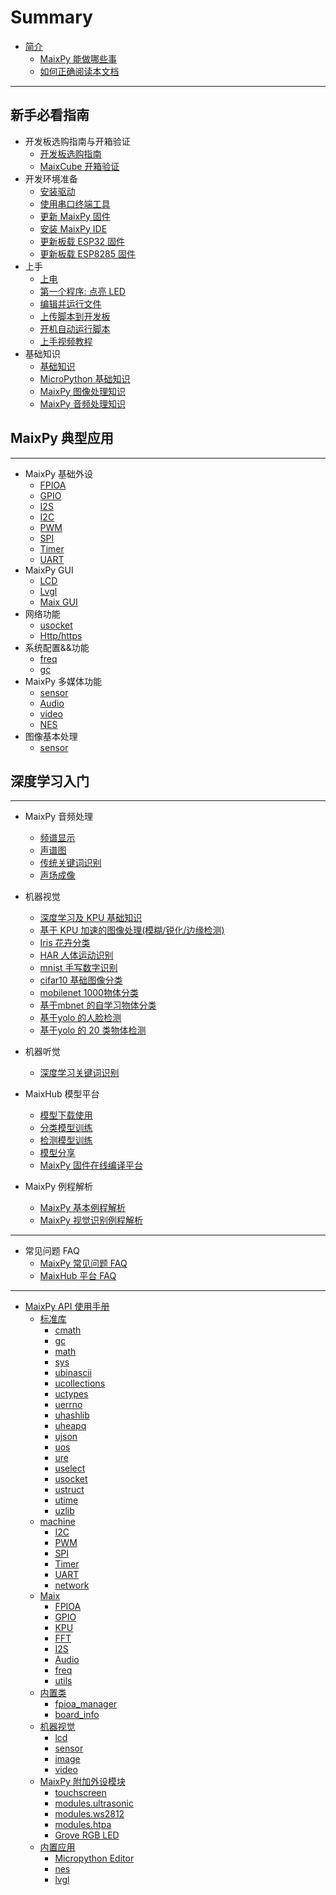 # Summary

* [简介](README.md)
  - [MaixPy 能做哪些事](./what_maix_do.md)
  - [如何正确阅读本文档](./how_to_read.md)

----

## 新手必看指南

* 开发板选购指南与开箱验证
  - [开发板选购指南](./develop_kit_board/get_hardware.md)
  - [MaixCube 开箱验证](./develop_kit_board/maix_cube.md)
* 开发环境准备
  - [安装驱动](./get_started/env_install_driver.md)
  - [使用串口终端工具](./get_started/env_serial_tools.md)
  - [更新 MaixPy 固件](./get_started/upgrade_maixpy_firmware.md)
  - [安装 MaixPy IDE](./get_started/env_maixpyide.md)
  - [更新板载 ESP32 固件](./get_started/upgrade_esp32_firmware.md)
  - [更新板载 ESP8285 固件](./get_started/upgrade_esp8285_firmware.md)
* 上手
  - [上电](./get_started/get_started_power_on.md)
  - [第一个程序: 点亮 LED](./get_started/get_started_led_blink.md)
  - [编辑并运行文件](./get_started/get_started_edit_file.md)
  - [上传脚本到开发板](./get_started/get_started_upload_script.md)
  - [开机自动运行脚本](./get_started/get_started_boot.md)
  - [上手视频教程](./get_started/maixpy_get_started_video.md)
* 基础知识
  - [基础知识](./get_started/knowledge_prepare.md)
  - [MicroPython 基础知识](./get_started/knowledge_micropython.md)
  - [MaixPy 图像处理知识](./get_started/knowledge_image.md)
  - [MaixPy 音频处理知识](./get_started/knowledge_audio.md)


## MaixPy 典型应用


----

* MaixPy 基础外设
  - [FPIOA](./api_reference/Maix/fpioa.md)
  - [GPIO](./api_reference/Maix/gpio.md)
  - [I2S](./api_reference/Maix/i2s.md)
  - [I2C](./api_reference/machine/i2c.md)
  - [PWM](./api_reference/machine/pwm.md)
  - [SPI](./api_reference/machine/spi.md)
  - [Timer](./api_reference/machine/timer.md)
  - [UART](./api_reference/machine/uart.md)
* MaixPy GUI
  - [LCD](./api_reference/machine_vision/lcd.md)
  - [Lvgl](./api_reference/application/lvgl.md)
  - [Maix GUI]()
* 网络功能
  - [usocket](./api_reference/standard/usocket.md)
  - [Http/https](./api_reference/machine/network.md)
* 系统配置&&功能
  - [freq](./api_reference/Maix/freq.md)
  - [gc](./api_reference/standard/gc.md)
* MaixPy 多媒体功能
  - [sensor](./api_reference/machine_vision/sensor.md)
  - [Audio](./api_reference/Maix/audio.md)
  - [video](./api_reference/machine_vision/video.md)
  - [NES](././api_reference/application/nes.md)
* 图像基本处理
  - [sensor](./application/image/sensor.md)
## 深度学习入门


----

* MaixPy 音频处理
  - [频谱显示]()
  - [声谱图]()
  - [传统关键词识别]()
  - [声场成像]()
* 机器视觉
  - [深度学习及 KPU 基础知识](./DeepLearning/basic_konwledge.md)
  - [基于 KPU 加速的图像处理(模糊/锐化/边缘检测)]()
  - [Iris 花卉分类]()
  - [HAR 人体运动识别]()
  - [mnist 手写数字识别]()
  - [cifar10 基础图像分类]()
  - [mobilenet 1000物体分类]()
  - [基于mbnet 的自学习物体分类]()
  - [基于yolo 的人脸检测]()
  - [基于yolo 的 20 类物体检测]()
* 机器听觉
  - [深度学习关键词识别]()

* MaixHub 模型平台
  - [模型下载使用](./maixhub/maixhub_platform.md)
  - [分类模型训练]()
  - [检测模型训练]()
  - [模型分享]()
  - [MaixPy 固件在线编译平台]()
* MaixPy 例程解析
  - [MaixPy 基本例程解析]()
  - [MaixPy 视觉识别例程解析]()


-----

* 常见问题 FAQ
  - [MaixPy 常见问题 FAQ](./others/maixpy_faq.md)
  - [MaixHub 平台 FAQ](./others/maixhub_faq.md)


-----

* [MaixPy API 使用手册](./api_reference/README.md)
  * [标准库](./api_reference/standard/README.md)
    - [cmath](./api_reference/standard/cmath.md) 
    - [gc](./api_reference/standard/gc.md) 
    - [math](./api_reference/standard/math.md) 
    - [sys](./api_reference/standard/sys.md) 
    - [ubinascii](./api_reference/standard/ubinascii.md) 
    - [ucollections](./api_reference/standard/ucollections.md) 
    - [uctypes](./api_reference/standard/uctypes.md)
    - [uerrno](./api_reference/standard/uerrno.md)
    - [uhashlib](./api_reference/standard/uhashlib.md)
    - [uheapq](./api_reference/standard/uheapq.md)
    - [ujson](./api_reference/standard/ujson.md)
    - [uos](./api_reference/standard/uos.md) 
    - [ure](./api_reference/standard/ure.md) 
    - [uselect](./api_reference/standard/uselect.md) 
    - [usocket](./api_reference/standard/usocket.md)
    - [ustruct](./api_reference/standard/ustruct.md) 
    - [utime](./api_reference/standard/utime.md) 
    - [uzlib](./api_reference/standard/uzlib.md) 
  * [machine](./api_reference/machine/README.md)
    - [I2C](./api_reference/machine/i2c.md)
    - [PWM](./api_reference/machine/pwm.md)
    - [SPI](./api_reference/machine/spi.md)
    - [Timer](./api_reference/machine/timer.md)
    - [UART](./api_reference/machine/uart.md)
    - [network](./api_reference/machine/network.md)
  * [Maix](./api_reference/Maix/README.md)
    - [FPIOA](./api_reference/Maix/fpioa.md)
    - [GPIO](./api_reference/Maix/gpio.md)
    - [KPU](./api_reference/Maix/kpu.md)
    - [FFT](./api_reference/Maix/fft.md)
    - [I2S](./api_reference/Maix/i2s.md)
    - [Audio](./api_reference/Maix/audio.md)
    - [freq](./api_reference/Maix/freq.md)
    - [utils](./api_reference/Maix/utils.md)
  * [内置类](./api_reference/builtin_py/README.md)
    - [fpioa_manager](./api_reference/builtin_py/fm.md)
    - [board_info](./api_reference/builtin_py/board_info.md)
  * [机器视觉](./api_reference/machine_vision/README.md)
    - [lcd](./api_reference/machine_vision/lcd.md)
    - [sensor](./api_reference/machine_vision/sensor.md)
    - [image](./api_reference/machine_vision/image.md)
    - [video](./api_reference/machine_vision/video.md)
  * [MaixPy 附加外设模块](./api_reference/peripheral_modules/README.md)
    - [touchscreen](./api_reference/peripheral_modules/touchscreen.md)
    - [modules.ultrasonic](./api_reference/peripheral_modules/ultrasonic.md)
    - [modules.ws2812](./api_reference/peripheral_modules/ws2812.md)
    - [modules.htpa](./api_reference/peripheral_modules/htpa.md)
    - [Grove RGB LED](./api_reference/peripheral_modules/grove_chainable_rgb_led.md)
  * [内置应用](./api_reference/application/README.md)
    - [Micropython Editor](./api_reference/application/pye.md)
    - [nes](./api_reference/application/nes.md)
    - [lvgl](./api_reference/application/lvgl.md)

